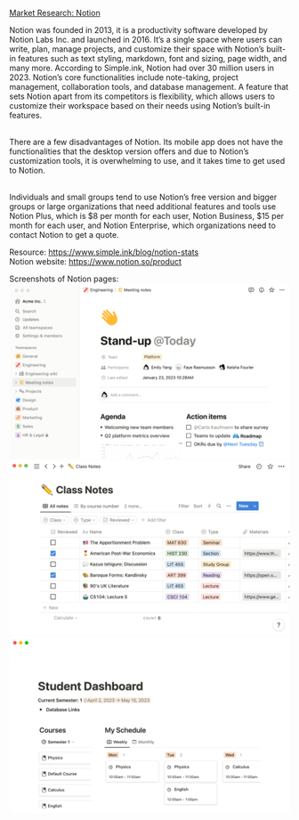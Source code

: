 <ins> Market Research: Notion </ins> <br>


Notion was founded in 2013, it is a productivity software developed by Notion Labs Inc. and launched in 2016. It’s a single space where users can write, plan, manage projects, and customize their space with Notion’s built-in features such as text styling, markdown, font and sizing, page width, and many more. According to Simple.ink, Notion had over 30 million users in 2023. Notion’s core functionalities include note-taking, project management, collaboration tools, and database management. A feature that sets Notion apart from its competitors is flexibility, which allows users to customize their workspace based on their needs using Notion’s built-in features. <br> <br>


There are a few disadvantages of Notion. Its mobile app does not have the functionalities that the desktop version offers and due to Notion’s customization tools, it is overwhelming to use, and it takes time to get used to Notion. <br> <br>

 
Individuals and small groups tend to use Notion’s free version and bigger groups or large organizations that need additional features and tools use Notion Plus, which is $8 per month for each user, Notion Business, $15 per month for each user, and Notion Enterprise, which organizations need to contact Notion to get a quote.  <br> 

Resource: https://www.simple.ink/blog/notion-stats  <br> 
Notion website: https://www.notion.so/product

Screenshots of Notion pages: <br> 
![image](img/Notion1.png)
![image](img/Notion2.png)
![image](img/Notion3.png)